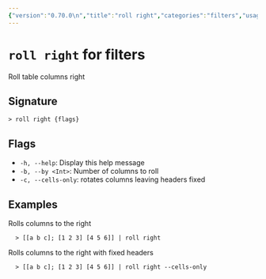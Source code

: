 ```yaml
---
{"version":"0.70.0\n","title":"roll right","categories":"filters","usage":"Roll table columns right\n"}
---
```

<!-- THIS FILE IS GENERATED BY update_book_commands.cjs USING NUSHELL'S HELP COMMANDS.
REFRAIN FROM EDITING IT MANUALLY.-->
# <code>roll right</code> for filters

<div class='command-title'>Roll table columns right</div>

## Signature

```> roll right {flags}```

## Flags

 * ```-h, --help```: Display this help message
 * ```-b, --by <Int>```: Number of columns to roll
 * ```-c, --cells-only```: rotates columns leaving headers fixed
## Examples

  Rolls columns to the right
```shell
  > [[a b c]; [1 2 3] [4 5 6]] | roll right
```
  Rolls columns to the right with fixed headers
```shell
  > [[a b c]; [1 2 3] [4 5 6]] | roll right --cells-only
```


